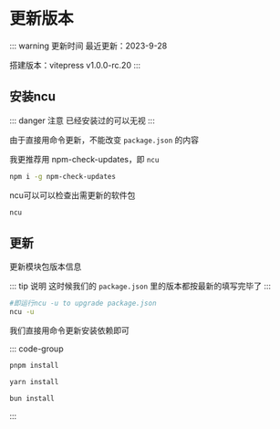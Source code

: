 # 更新版本

::: warning 更新时间
最近更新：2023-9-28

搭建版本：vitepress v1.0.0-rc.20
:::


## 安装ncu

::: danger 注意
已经安装过的可以无视
:::

由于直接用命令更新，不能改变 `package.json` 的内容

我更推荐用 npm-check-updates，即 `ncu`

```sh
npm i -g npm-check-updates
```

ncu可以可以检查出需更新的软件包

```sh
ncu
```


## 更新

更新模块包版本信息

::: tip 说明
这时候我们的 `package.json` 里的版本都按最新的填写完毕了
:::

```sh
#即运行ncu -u to upgrade package.json
ncu -u
```


我们直接用命令更新安装依赖即可


::: code-group
```sh [pmpm]
pnpm install
```

```sh [yarn]
yarn install
```

```sh [bun]
bun install
```
:::

